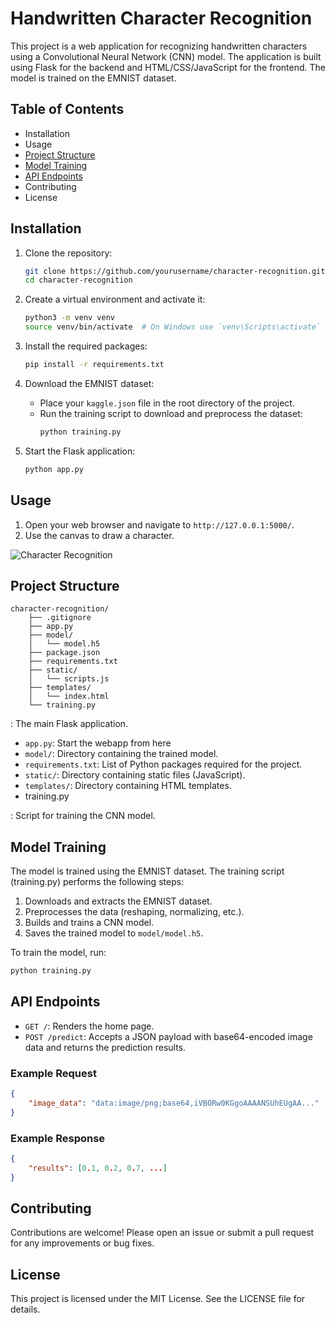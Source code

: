 # Handwritten Character Recognition

This project is a web application for recognizing handwritten characters using a Convolutional Neural Network (CNN) model. The application is built using Flask for the backend and HTML/CSS/JavaScript for the frontend. The model is trained on the EMNIST dataset.

## Table of Contents

- Installation
- Usage
- [Project Structure](#project-structure)
- [Model Training](#model-training)
- [API Endpoints](#api-endpoints)
- Contributing
- License

## Installation

1. Clone the repository:
    ```sh
    git clone https://github.com/yourusername/character-recognition.git
    cd character-recognition
    ```

2. Create a virtual environment and activate it:
    ```sh
    python3 -m venv venv
    source venv/bin/activate  # On Windows use `venv\Scripts\activate`
    ```

3. Install the required packages:
    ```sh
    pip install -r requirements.txt
    ```

4. Download the EMNIST dataset:
    - Place your `kaggle.json` file in the root directory of the project.
    - Run the training script to download and preprocess the dataset:
        ```sh
        python training.py
        ```

5. Start the Flask application:
    ```sh
    python app.py
    ```

## Usage

1. Open your web browser and navigate to `http://127.0.0.1:5000/`.
2. Use the canvas to draw a character.

![Character Recognition](https://i.ibb.co/XYr20SF/Handwritten-Chararacter-Recognition.png)
## Project Structure

```
character-recognition/
    ├── .gitignore
    ├── app.py
    ├── model/
    │   └── model.h5
    ├── package.json
    ├── requirements.txt
    ├── static/
    │   └── scripts.js
    ├── templates/
    │   └── index.html
    └── training.py
```


: The main Flask application.
- `app.py`: Start the webapp from here
- `model/`: Directory containing the trained model.
- `requirements.txt`: List of Python packages required for the project.
- `static/`: Directory containing static files (JavaScript).
- `templates/`: Directory containing HTML templates.
- training.py

: Script for training the CNN model.

## Model Training

The model is trained using the EMNIST dataset. The training script (training.py) performs the following steps:

1. Downloads and extracts the EMNIST dataset.
2. Preprocesses the data (reshaping, normalizing, etc.).
3. Builds and trains a CNN model.
4. Saves the trained model to `model/model.h5`.

To train the model, run:
```sh
python training.py
```

## API Endpoints

- `GET /`: Renders the home page.
- `POST /predict`: Accepts a JSON payload with base64-encoded image data and returns the prediction results.

### Example Request

```json
{
    "image_data": "data:image/png;base64,iVBORw0KGgoAAAANSUhEUgAA..."
}
```

### Example Response

```json
{
    "results": [0.1, 0.2, 0.7, ...]
}
```

## Contributing

Contributions are welcome! Please open an issue or submit a pull request for any improvements or bug fixes.

## License

This project is licensed under the MIT License. See the LICENSE file for details.